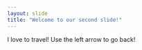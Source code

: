 ```yaml
---
layout: slide
title: "Welcome to our second slide!"
---
```

I love to travel!
Use the left arrow to go back!
